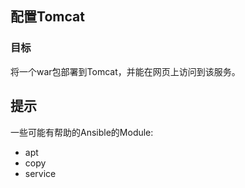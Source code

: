 ## 配置Tomcat

### 目标

将一个war包部署到Tomcat，并能在网页上访问到该服务。


## 提示

一些可能有帮助的Ansible的Module:

- apt
- copy
- service
